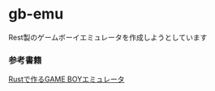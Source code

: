 # gb-emu
Rest製のゲームボーイエミュレータを作成しようとしています

### 参考書籍
[Rustで作るGAME BOYエミュレータ](https://techbookfest.org/product/sBn8hcABDYBMeZxGvpWapf?productVariantID=2q95kwuw4iuRAkJea4BnKT)
